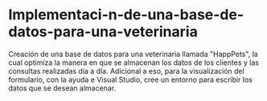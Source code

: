 # Implementaci-n-de-una-base-de-datos-para-una-veterinaria
Creación de una base de datos para una veterinaria llamada "HappPets",  la cual optimiza la manera en que se almacenan los datos de los clientes y  las consultas realizadas día a día. Adicional a eso, para la visualización del formulario, con la ayuda e Visual Studio, cree un entorno para escribir los datos que se desean almacenar.
